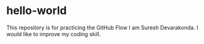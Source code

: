 # hello-world
This repository is for practicing the GitHub Flow
I am Suresh Devarakonda.  I would like to improve my coding skill.  

